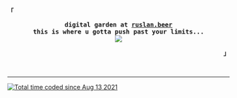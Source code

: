 <!-- ruslan-korneev's GitHub Profile -->
<div align="justify">
<!-- Profile -->
<p align="left"><strong><samp>「</samp></strong></p>
  <p align="center">
    <samp>
      <b>
        digital garden at <a href="https://ruslan.beer">ruslan.beer</a>
      <br>
        this is where u gotta push past your limits...
      </b>
      <br>
        <image src="https://readme-typing-svg.herokuapp.com?font=Iosevka&size=16&color=97a4e2&center=true&width=410&height=45&lines=if+u+don't...+then+your+path+ends+here...">
    </samp>
  </p>
<p align="right"><strong><samp>」</samp></strong></p>
<br>

---

<a href="https://wakatime.com/@4ab3ba6e-f4f6-4173-933c-e4c3d2cf6d36"><img src="https://wakatime.com/badge/user/4ab3ba6e-f4f6-4173-933c-e4c3d2cf6d36.svg" alt="Total time coded since Aug 13 2021" /></a>
